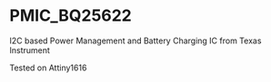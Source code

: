 # PMIC_BQ25622
 I2C based Power Management and Battery Charging IC from Texas Instrument

Tested on Attiny1616